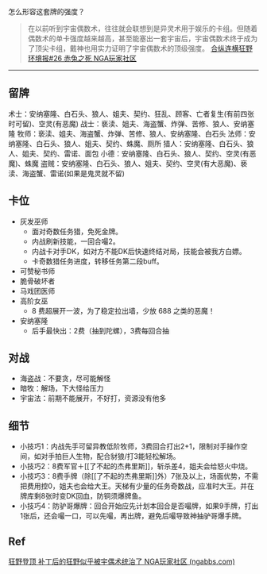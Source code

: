 怎么形容这套牌的强度？

> 在以前听到宇宙偶数术，往往就会联想到是异灵术用于娱乐的卡组。但随着偶数术的单卡强度越来越高，甚至能塞出一套宇宙后，宇宙偶数术终于成为了顶尖卡组，戴神也用实力证明了宇宙偶数术的顶级强度。
> [合纵连横狂野环境报#26 赤兔之死 NGA玩家社区 ](https://ngabbs.com/read.php?tid=28731579)

---

  
## 留牌

术士：安纳塞隆、白石头、狼人、姐夫、契约、狂乱、顾客、亡者复生(有前四张时可留)、空灵(有恶魔)
战士：亵渎、姐夫、海盗蟹、炸弹、苦修、狼人、安纳塞隆
牧师：亵渎、姐夫、海盗蟹、炸弹、苦修、狼人、安纳塞隆、白石头
法师：安纳塞隆、白石头、狼人、姐夫、契约、蛛魔、厕所
猎人：安纳塞隆、白石头、狼人、姐夫、契约、雷诺、面包
小德：安纳塞隆、白石头、狼人、契约、空灵(有恶魔)、蛛魔
盗贼：安纳塞隆、白石头、狼人、姐夫、契约、空灵(有大恶魔)、亵渎、海盗蟹、雷诺(如果是鬼灵就不留)

## 卡位

- 灰发巫师
	- 面对奇数任务猎，免死金牌。
	- 内战刷新技能，一回合嘬2。
	- 内战卡对手DK，如对方不能DK后快速终结对局，技能会被我方白嫖。
	- 卡奇数猎任务进度，转移任务第二段buff。
- 可赞秘书师
- 脆骨破坏者
- 马戏团医师
- 高阶女巫
	- 8 费超展开一波，为了稳定拉出墙，少放 688 之类的恶魔！
- 安纳塞隆
	-  后手最快出：2费（抽到陀螺），3费每回合抽

## 对战

- 海盗战：不要贪，尽可能解怪
- 暗牧：解场，下大怪给压力
- 宇宙法：前期不能展开，不好打，资源没有他多

## 细节
- 小技巧1：内战先手可留异教低阶牧师，3费回合打出2+1，限制对手操作空间，如对手拍巨人生物，配合豺狼/打3能轻松解场。
- 小技巧2：8费军官＋[[了不起的杰弗里斯]]，斩杀差4，姐夫会给怒火中烧。
- 小技巧3：8费手牌（除[[了不起的杰弗里斯]]外）7张及以上，场面优势，不需把费用控0，姐夫也会给大王。天梯有少量的任务奇数战，应准时大王。并在牌库剩8张时变DK回血，防铜须爆牌鱼。
- 小技巧4：防驴哥爆牌：回合开始应先计划本回合是否嘬牌，如果9手牌，打出1张后，还会嘬一口，可以先嘬，再出牌，避免后嘬导致神抽驴哥爆手牌。

## Ref

[ 狂野登顶 补丁后的狂野似乎被宇偶术统治了 NGA玩家社区 (ngabbs.com)](https://ngabbs.com/read.php?&tid=28660000)